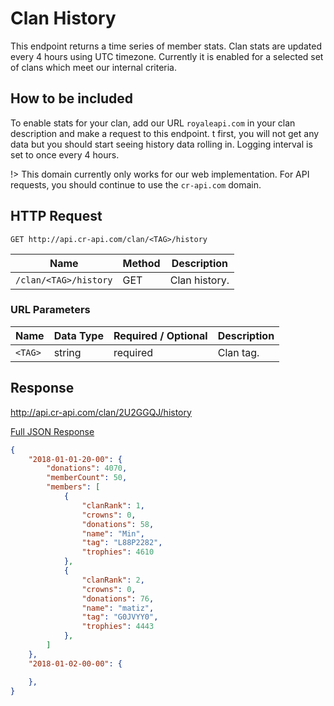 # Clan History

This endpoint returns a time series of member stats. Clan stats are updated every 4 hours using UTC timezone. Currently it is enabled for a selected set of clans which meet our internal criteria.

## How to be included

To enable stats for your clan, add our URL `royaleapi.com` in your clan description and make a request to this endpoint. t first, you will not get any data but you should start seeing history data rolling in. Logging interval is set to once every 4 hours.

!> This domain currently only works for our web implementation. For API requests, you should continue to use the `cr-api.com` domain.

## HTTP Request

`GET http://api.cr-api.com/clan/<TAG>/history`

Name | Method | Description
--- | --- | ---
`/clan/<TAG>/history` | GET | Clan history.

### URL Parameters

Name | Data Type | Required / Optional | Description
--- | --- | --- | ---
`<TAG>` | string | required | Clan tag.



## Response

http://api.cr-api.com/clan/2U2GGQJ/history

<a href="/json/clan_history_2U2GGQJ.json">Full JSON Response</a>

```json
{
    "2018-01-01-20-00": {
        "donations": 4070,
        "memberCount": 50,
        "members": [
            {
                "clanRank": 1,
                "crowns": 0,
                "donations": 58,
                "name": "Min",
                "tag": "L88P2282",
                "trophies": 4610
            },
            {
                "clanRank": 2,
                "crowns": 0,
                "donations": 76,
                "name": "matiz",
                "tag": "G0JVYY0",
                "trophies": 4443
            },
        ]
    },
    "2018-01-02-00-00": {

    },
}
```

